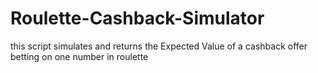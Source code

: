 # Roulette-Cashback-Simulator
this script simulates and returns the Expected Value of a cashback offer betting on one number in roulette
